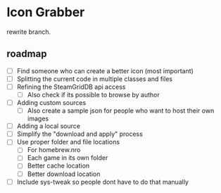 # Icon Grabber

rewrite branch.

## roadmap

- [ ] Find someone who can create a better icon (most important)
- [ ] Splitting the current code in multiple classes and files
- [ ] Refining the SteamGridDB api access
    - [ ] Also check if its possible to browse by author
- [ ] Adding custom sources
    - [ ] Also create a sample json for people who want to host their own images
- [ ] Adding a local source
- [ ] Simplify the "download and apply" process
- [ ] Use proper folder and file locations
    - [ ] For homebrew.nro
    - [ ] Each game in its own folder
    - [ ] Better cache location
    - [ ] Better download location
- [ ] Include sys-tweak so people dont have to do that manually